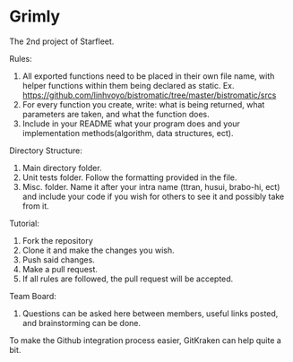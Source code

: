 # Grimly
The 2nd project of Starfleet.

Rules:
1. All exported functions need to be placed in their own file name, with helper functions within them being declared as static. Ex. https://github.com/linhvoyo/bistromatic/tree/master/bistromatic/srcs
2. For every function you create, write: what is being returned, what parameters are taken, and what the function does.
3. Include in your README what your program does and your implementation methods(algorithm, data structures, ect). 

Directory Structure:
1. Main directory folder. 
2. Unit tests folder. Follow the formatting provided in the file.
3. Misc. folder. Name it after your intra name (ttran, husui, brabo-hi, ect) and include your code if you wish for others to see it and possibly take from it. 

Tutorial:
1. Fork the repository
2. Clone it and make the changes you wish.
3. Push said changes. 
4. Make a pull request.
5. If all rules are followed, the pull request will be accepted.

Team Board:
1. Questions can be asked here between members, useful links posted, and brainstorming can be done.

To make the Github integration process easier, GitKraken can help quite a bit. 
